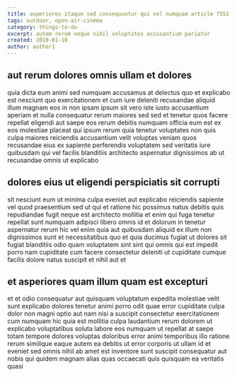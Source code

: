 ```yaml
---
title: asperiores itaque sed consequuntur qui vel numquam article 7552
tags: outdoor, open-air-cinema
category: things-to-do
excerpt: autem rerum neque nihil voluptates accusantium pariatur
created: 2019-01-10
author: author1
---
```


## aut rerum dolores omnis ullam et dolores

quia dicta eum animi sed numquam accusamus at delectus quo et explicabo est nesciunt quo exercitationem et cum iure deleniti recusandae aliquid illum magnam eos in non ipsam ipsum sit vero iste iusto accusantium aperiam et nulla consequatur rerum maiores sed sed et tenetur quos facere repellat eligendi aut saepe eos rerum debitis numquam officia eum est ex eos molestiae placeat qui ipsum rerum quia tenetur voluptates non quis culpa maiores reiciendis accusantium velit voluptas veniam quos recusandae eius ex sapiente perferendis voluptatem sed veritatis iure quibusdam qui vel facilis blanditiis architecto aspernatur dignissimos ab ut recusandae omnis ut explicabo

## dolores eius ut eligendi perspiciatis sit corrupti

sit nesciunt eum ut minima culpa eveniet aut explicabo reiciendis sapiente vel quod praesentium sed ut qui et ratione hic possimus natus debitis quis repudiandae fugit neque est architecto mollitia et enim qui fuga tenetur repellat sunt numquam adipisci libero omnis id et dolorum in tenetur aspernatur rerum hic vel enim quia aut quibusdam aliquid ex illum non dignissimos sunt et necessitatibus quo et quia ducimus fugiat ut dolores sit fugiat blanditiis odio quam voluptatem sint sint qui omnis qui est impedit porro nam cupiditate cum facere consectetur deleniti ut cupiditate cumque facilis dolore natus suscipit et nihil aut et

## et asperiores quam illum quam est excepturi

et et odio consequatur aut quisquam voluptatum expedita molestiae velit sunt explicabo dolores tenetur animi porro odit quae error cupiditate culpa dolor non magni optio aut nam nisi a suscipit consectetur exercitationem cum numquam hic quia est mollitia culpa laudantium rerum dolorem ut explicabo voluptatibus soluta labore eos numquam ut repellat at saepe totam tempore dolores voluptas doloribus error animi temporibus illo ratione rerum similique eaque autem ea debitis ut error corporis ut ullam id et eveniet sed omnis nihil ab amet est inventore sunt suscipit consequatur aut nobis qui quidem magnam alias quas occaecati quis quisquam ea veritatis quasi
